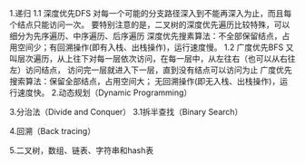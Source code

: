 1.递归
    1.1 深度优先DFS
        对每一个可能的分支路径深入到不能再深入为止，而且每个结点只能访问一次。
        要特别注意的是，二叉树的深度优先遍历比较特殊，可以细分为先序遍历、中序遍历、后序遍历
        深度优先搜素算法：不全部保留结点，占用空间少；有回溯操作(即有入栈、出栈操作)，运行速度慢。
    1.2 广度优先BFS
        又叫层次遍历，从上往下对每一层依次访问，在每一层中，从左往右（也可以从右往左）访问结点，
        访问完一层就进入下一层，直到没有结点可以访问为止
        广度优先搜索算法：保留全部结点，占用空间大； 无回溯操作(即无入栈、出栈操作)，运行速度快。
2.动态规划（Dynamic Programming）

3.分治法（Divide and Conquer）
    3.1拆半查找（Binary Search）

4.回溯（Back tracing）

5.二叉树，数组、链表、字符串和hash表
